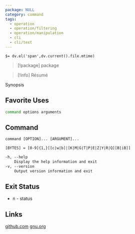 ```yaml
---
package: NULL
category: command
tags:
  - operation
  - operation/filtering
  - operation/manipulation
  - cli
  - cli/text
---
```


`$= dv.el('span',dv.current().file.mtime)`
> [!package] package

> [!info] Résumé

Synopsis

## Favorite Uses
```sh
command options arguments
```

## Command
```txt
command [OPTION]... [ARGUMENT]...

[BYTES] = [0-9]{1,}[[c|w|b]|[K|M|G|T|P|E|Z|Y|R|Q][B|iB]]

-h, --help
	Display the help information and exit 
-v, --version
	Output version information and exit
```

## Exit Status
- n - status

## Links
[github.com](github)
[](site)
[](man)
[gnu.org](GNU)
